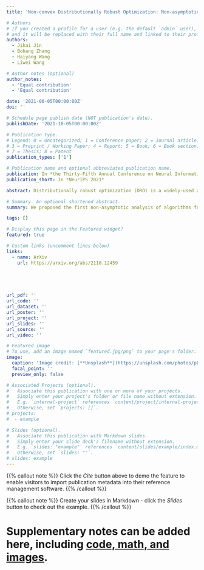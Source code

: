 ```yaml
---
title: 'Non-convex Distributionally Robust Optimization: Non-asymptotic Analysis'

# Authors
# If you created a profile for a user (e.g. the default `admin` user), write the username (folder name) here
# and it will be replaced with their full name and linked to their profile.
authors:
  - Jikai Jin
  - Bohang Zhang
  - Haiyang Wang
  - Liwei Wang

# Author notes (optional)
author_notes:
  - 'Equal contribution'
  - 'Equal contribution'

date: '2021-06-05T00:00:00Z'
doi: ''

# Schedule page publish date (NOT publication's date).
publishDate: '2021-10-05T00:00:00Z'

# Publication type.
# Legend: 0 = Uncategorized; 1 = Conference paper; 2 = Journal article;
# 3 = Preprint / Working Paper; 4 = Report; 5 = Book; 6 = Book section;
# 7 = Thesis; 8 = Patent
publication_types: ['1']

# Publication name and optional abbreviated publication name.
publication: In *the Thirty-Fifth Annual Conference on Neural Information Processing Systems*
publication_short: In *NeurIPS 2021*

abstract: Distributionally robust optimization (DRO) is a widely-used approach to learn models that are robust against distribution shift. Compared with the standard optimization setting, the objective function in DRO is more difficult to optimize, and most of the existing theoretical results make strong assumptions on the loss function. In this work we bridge the gap by studying DRO algorithms for general smooth non-convex losses. By carefully exploiting the specific form of the DRO objective, we are able to provide non-asymptotic convergence guarantees even though the objective function is possibly non-convex, non-smooth and has unbounded gradient noise. In particular, we prove that a special algorithm called the mini-batch normalized gradient descent with momentum, can find an ϵ first-order stationary point within O(ϵ−4) gradient complexity. We also discuss the conditional value-at-risk (CVaR) setting, where we propose a penalized DRO objective based on a smoothed version of the CVaR that allows us to obtain a similar convergence guarantee. We finally verify our theoretical results in a number of tasks and find that the proposed algorithm can consistently achieve prominent acceleration.

# Summary. An optional shortened abstract.
summary: We proposed the first non-asymptotic analysis of algorithms for DRO with non-convex losses. Our algorithm incorporates momentum and adaptive step size, and has superior empirical performance.

tags: []

# Display this page in the Featured widget?
featured: true

# Custom links (uncomment lines below)
links:
  - name: ArXiv
    url: https://arxiv.org/abs/2110.12459



  

url_pdf: ''
url_code: ''
url_dataset: ''
url_poster: ''
url_project: ''
url_slides: ''
url_source: ''
url_video: ''

# Featured image
# To use, add an image named `featured.jpg/png` to your page's folder.
image:
  caption: 'Image credit: [**Unsplash**](https://unsplash.com/photos/pLCdAaMFLTE)'
  focal_point: ''
  preview_only: false

# Associated Projects (optional).
#   Associate this publication with one or more of your projects.
#   Simply enter your project's folder or file name without extension.
#   E.g. `internal-project` references `content/project/internal-project/index.md`.
#   Otherwise, set `projects: []`.
# projects:
#  - example

# Slides (optional).
#   Associate this publication with Markdown slides.
#   Simply enter your slide deck's filename without extension.
#   E.g. `slides: "example"` references `content/slides/example/index.md`.
#   Otherwise, set `slides: ""`.
# slides: example
---
```


{{% callout note %}}
Click the _Cite_ button above to demo the feature to enable visitors to import publication metadata into their reference management software.
{{% /callout %}}

{{% callout note %}}
Create your slides in Markdown - click the _Slides_ button to check out the example.
{{% /callout %}}

# Supplementary notes can be added here, including [code, math, and images](https://wowchemy.com/docs/writing-markdown-latex/).
